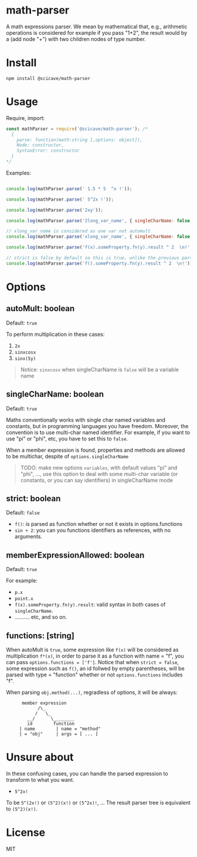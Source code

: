 # math-parser
A math expressions parser. We mean by mathematical that, e.g., arithmetic operations is considered for example if you pass "1+2", the result would by a (add node "+") with two children nodes of type number.

# Install
`npm install @scicave/math-parser`

# Usage

Require, import:
```js
const mathParser = require('@scicave/math-parser'); /*
  {
    parse: function(math:string [,options: object]),
    Node: constructor,
    SyntaxError: constructor
  }
*/
```
Examples: 
```js

console.log(mathParser.parse(' 1.5 * 5  ^x !'));

console.log(mathParser.parse(' 5^2x !'));

console.log(mathParser.parse('2xy'));

console.log(mathParser.parse('2long_var_name', { singleCharName: false, }));

// xlong_var_name is considered as one var not automult
console.log(mathParser.parse('xlong_var_name', { singleCharName: false, }));

console.log(mathParser.parse('f(x).someProperty.fn(y).result ^ 2  \n!', { functions: ['f'] }));

// strict is false by default so this is true, unlike the previous parsing process
console.log(mathParser.parse('f().someProperty.fn(y).result ^ 2  \n!'));

```

# Options

## autoMult: boolean

Default: `true`

To perform multiplication in these cases:
1. `2x`
2. `sinxcosx`
3. `sinx(5y)`
> Notice: `sinxcosx` when singleCharName is `false` will be a variable name

## singleCharName: boolean

Default: `true`

Maths conventionally works with single char named variables and constants, but in programming languages you have freedom. Moreover, the convention is to use multi-char named identifier.
For example, if you want to use "pi" or "phi", etc, you have to set this to `false`.  

When a member expression is found, properties and methods are allowed to be multichar, despite of `options.singleCharName`

> TODO: make new options `variables`, with default values "pi" and "phi", ..., use this option to deal with some multi-char variable (or constants, or you can say identifiers) in singleCharName mode

## strict: boolean

Default: `false`

- `f()`: is parsed as function whether or not it exists in options.functions
- `sin + 2`: you can you functions identifiers as references, with no arguments.

## memberExpressionAllowed: boolean

Default: `true`

For example: 
  - `p.x`
  - `point.x`
  - `f(x).someProperty.fn(y).result`: valid syntax in both cases of `singleCharName`.
  - .......... etc, and so on.

## functions: [string]

When autoMult is `true`, some expression like `f(x)` will be considered
as multiplication `f*(x)`, in order to parse it as a function with name = "f",
you can pass `options.functions = ['f']`.
Notice that when `strict = false`, some expression such as `f()`,
an id follwed by empty parentheses, will be parsed with type = "function"
whether or not `options.functions` includes "f".

When parsing `obj.method(...)`, regradless of options, it will be always:
```
      member expression
            /\_
           /   \_
        __/      \________
        id        function
     | name        | name = "method"
     | = "obj"     | args = [ ... ]
```

# Unsure about
In these confusing cases, you can handle the parsed expression to transform to what you want.

- `5^2x!`

To be `5^(2x!)` or `(5^2)(x!)` or `(5^2x)!`, ...
The result parser tree is equivalent to `(5^2)(x!)`.


# License

MIT
